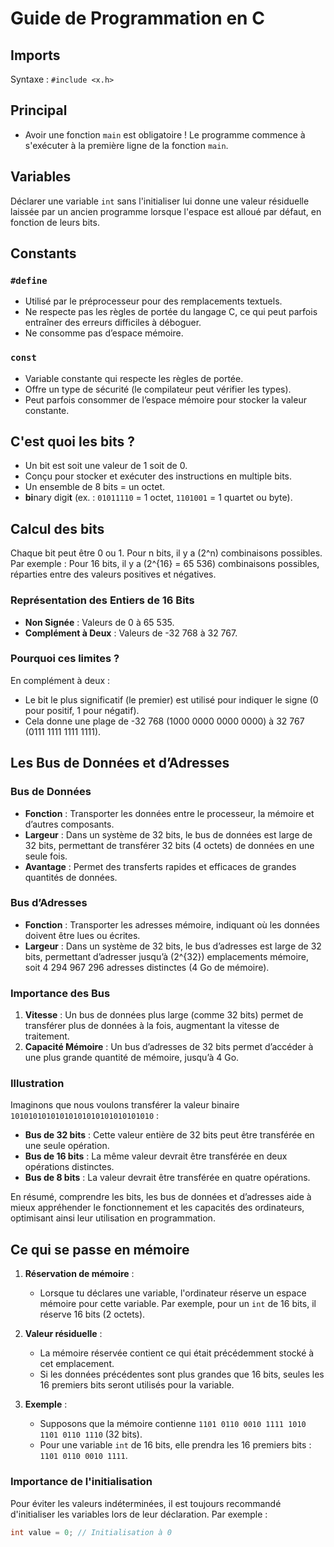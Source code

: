 # Guide de Programmation en C

## Imports
Syntaxe : `#include <x.h>`

## Principal
- Avoir une fonction `main` est obligatoire ! Le programme commence à s'exécuter à la première ligne de la fonction `main`.

## Variables
Déclarer une variable `int` sans l'initialiser lui donne une valeur résiduelle laissée par un ancien programme lorsque l'espace est alloué par défaut, en fonction de leurs bits.

## Constants
### `#define`
- Utilisé par le préprocesseur pour des remplacements textuels.
- Ne respecte pas les règles de portée du langage C, ce qui peut parfois entraîner des erreurs difficiles à déboguer.
- Ne consomme pas d’espace mémoire.

### `const`
- Variable constante qui respecte les règles de portée.
- Offre un type de sécurité (le compilateur peut vérifier les types).
- Peut parfois consommer de l’espace mémoire pour stocker la valeur constante.

## C'est quoi les bits ?
- Un bit est soit une valeur de 1 soit de 0.
- Conçu pour stocker et exécuter des instructions en multiple bits.
- Un ensemble de 8 bits = un octet.
- **bi**nary digi**t** (ex. : `01011110` = 1 octet, `1101001` = 1 quartet ou byte).

## Calcul des bits
Chaque bit peut être 0 ou 1. Pour n bits, il y a \(2^n\) combinaisons possibles.
Par exemple : Pour 16 bits, il y a \(2^{16} = 65 536\) combinaisons possibles, réparties entre des valeurs positives et négatives.

### Représentation des Entiers de 16 Bits
- **Non Signée** : Valeurs de 0 à 65 535.
- **Complément à Deux** : Valeurs de -32 768 à 32 767.

### Pourquoi ces limites ?
En complément à deux :
- Le bit le plus significatif (le premier) est utilisé pour indiquer le signe (0 pour positif, 1 pour négatif).
- Cela donne une plage de -32 768 (1000 0000 0000 0000) à 32 767 (0111 1111 1111 1111).

## Les Bus de Données et d’Adresses

### Bus de Données
- **Fonction** : Transporter les données entre le processeur, la mémoire et d’autres composants.
- **Largeur** : Dans un système de 32 bits, le bus de données est large de 32 bits, permettant de transférer 32 bits (4 octets) de données en une seule fois.
- **Avantage** : Permet des transferts rapides et efficaces de grandes quantités de données.

### Bus d’Adresses
- **Fonction** : Transporter les adresses mémoire, indiquant où les données doivent être lues ou écrites.
- **Largeur** : Dans un système de 32 bits, le bus d’adresses est large de 32 bits, permettant d’adresser jusqu’à \(2^{32}\) emplacements mémoire, soit 4 294 967 296 adresses distinctes (4 Go de mémoire).

### Importance des Bus
1. **Vitesse** : Un bus de données plus large (comme 32 bits) permet de transférer plus de données à la fois, augmentant la vitesse de traitement.
2. **Capacité Mémoire** : Un bus d’adresses de 32 bits permet d’accéder à une plus grande quantité de mémoire, jusqu’à 4 Go.

### Illustration

Imaginons que nous voulons transférer la valeur binaire `10101010101010101010101010101010` :

- **Bus de 32 bits** : Cette valeur entière de 32 bits peut être transférée en une seule opération.
- **Bus de 16 bits** : La même valeur devrait être transférée en deux opérations distinctes.
- **Bus de 8 bits** : La valeur devrait être transférée en quatre opérations.

En résumé, comprendre les bits, les bus de données et d’adresses aide à mieux appréhender le fonctionnement et les capacités des ordinateurs, optimisant ainsi leur utilisation en programmation.


## Ce qui se passe en mémoire

1. **Réservation de mémoire** :
   - Lorsque tu déclares une variable, l'ordinateur réserve un espace mémoire pour cette variable. Par exemple, pour un `int` de 16 bits, il réserve 16 bits (2 octets).
   
2. **Valeur résiduelle** :
   - La mémoire réservée contient ce qui était précédemment stocké à cet emplacement.
   - Si les données précédentes sont plus grandes que 16 bits, seules les 16 premiers bits seront utilisés pour la variable.

3. **Exemple** :
   - Supposons que la mémoire contienne `1101 0110 0010 1111 1010 1101 0110 1110` (32 bits).
   - Pour une variable `int` de 16 bits, elle prendra les 16 premiers bits : `1101 0110 0010 1111`.

### Importance de l'initialisation
Pour éviter les valeurs indéterminées, il est toujours recommandé d'initialiser les variables lors de leur déclaration. Par exemple :

```c
int value = 0; // Initialisation à 0
```